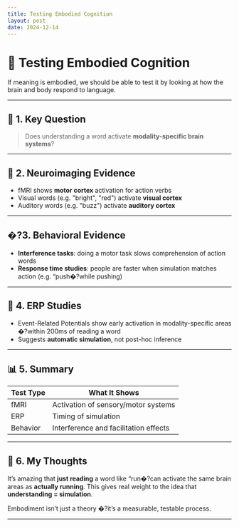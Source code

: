 ```yaml
---
title: Testing Embodied Cognition
layout: post
date: 2024-12-14
---
```


# 🧪 Testing Embodied Cognition

If meaning is embodied, we should be able to test it by looking at how the brain and body respond to language.

---

## 🧠 1. Key Question

> Does understanding a word activate **modality-specific brain systems**?

---

## 🔬 2. Neuroimaging Evidence

- fMRI shows **motor cortex** activation for action verbs
- Visual words (e.g. "bright", "red") activate **visual cortex**
- Auditory words (e.g. "buzz") activate **auditory cortex**

---

## �?3. Behavioral Evidence

- **Interference tasks**: doing a motor task slows comprehension of action words
- **Response time studies**: people are faster when simulation matches action (e.g. “push�?while pushing)

---

## 🧪 4. ERP Studies

- Event-Related Potentials show early activation in modality-specific areas �?within 200ms of reading a word
- Suggests **automatic simulation**, not post-hoc inference

---

## 📊 5. Summary

| Test Type       | What It Shows                        |
|------------------|--------------------------------------|
| fMRI             | Activation of sensory/motor systems  |
| ERP              | Timing of simulation                 |
| Behavior         | Interference and facilitation effects|

---

## 💭 6. My Thoughts

It’s amazing that **just reading** a word like “run�?can activate the same brain areas as **actually running**. This gives real weight to the idea that **understanding = simulation**.

Embodiment isn’t just a theory �?it’s a measurable, testable process.

---
